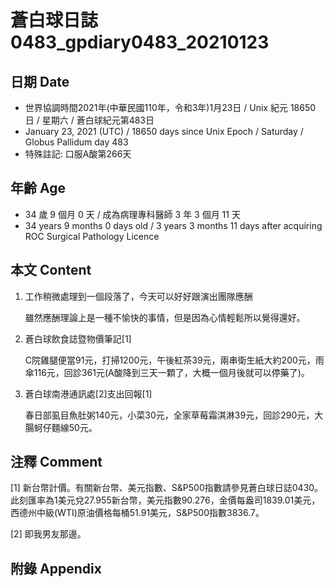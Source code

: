 [_metadata_:encoding]: - "utf-8"
[_metadata_:language]: - "zh-Hant-TW"
[_metadata_:fileformat]: - "markdown"
[_metadata_:MIME_type]: - "text/plain"
[_metadata_:markdown_version]: - "commonmark version 0.29"
[_metadata_:markdown_spec]: - "https://spec.commonmark.org/0.29/"

# 蒼白球日誌0483_gpdiary0483_20210123 #

## 日期 Date ##

* 世界協調時間2021年(中華民國110年，令和3年)1月23日 / Unix 紀元 18650 日 / 星期六 / 蒼白球紀元第483日
* January 23, 2021 (UTC) / 18650 days since Unix Epoch / Saturday / Globus Pallidum day 483
* 特殊註記: 口服A酸第266天

## 年齡 Age ##

* 34 歲 9 個月 0 天 / 成為病理專科醫師 3 年 3 個月 11 天
* 34 years 9 months 0 days old / 3 years 3 months 11 days after acquiring ROC Surgical Pathology Licence

## 本文 Content ##

1. 工作稍微處理到一個段落了，今天可以好好跟演出團隊應酬

    雖然應酬理論上是一種不愉快的事情，但是因為心情輕鬆所以覺得還好。
    
2. 蒼白球飲食誌暨物價筆記[1]

    C院雞腿便當91元，打掃1200元，午後紅茶39元，兩串衛生紙大約200元，雨傘116元，回診361元(A酸降到三天一顆了，大概一個月後就可以停藥了)。
    
3. 蒼白球南港通訊處[2]支出回報[1]

    春日部虱目魚肚粥140元，小菜30元，全家草莓霜淇淋39元，回診290元，大腸蚵仔麵線50元。

## 注釋 Comment ##

[1] 新台幣計價。有關新台幣、美元指數、S&P500指數請參見蒼白球日誌0430。此刻匯率為1美元兌27.955新台幣，美元指數90.276，金價每盎司1839.01美元，西德州中級(WTI)原油價格每桶51.91美元，S&P500指數3836.7。


[2] 即我男友那邊。



## 附錄 Appendix ##

